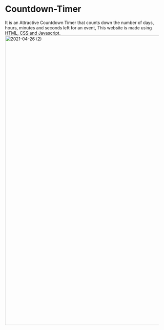 # Countdown-Timer
It is an Attractive Countdown Timer that counts down the number of days, hours, minutes and seconds left for an event, This website is made using HTML, CSS and Javascript.
<img width="946" alt="2021-04-26 (2)" src="https://user-images.githubusercontent.com/73280986/116049183-a135e800-a693-11eb-9079-8d2e226c4b16.png">

